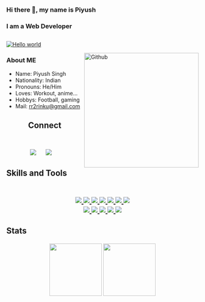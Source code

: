 ### Hi there 👋, my name is Piyush
### I am a Web Developer
##

<a href="https://p1yushsingh.netlify.app/"><img src="https://raw.githubusercontent.com/sagar-viradiya/sagar-viradiya/master/resources/banner.png" alt="Hello world"></a>


<img width="300" height="300px" align="right" alt="Github" src="https://ih1.redbubble.net/image.1952190325.3164/st,small,507x507-pad,600x600,f8f8f8.jpg" />

### About ME
- Name: Piyush Singh
- Nationality: Indian 
- Pronouns: He/Him
- Loves: Workout, anime...
- Hobbys: Football, gaming 
- Mail: rr2rinku@gmail.com

<h2 align="center"> Connect
  <br>
  <br>
  
   <p align="center">
  <a href="mailto:rr2rinku@gmail.com"><img src="https://img.shields.io/badge/gmail-%23D14836.svg?&style=for-the-badge&logo=gmail&logoColor=white" /></a>&nbsp;&nbsp;&nbsp;&nbsp;
  <a href="https://www.linkedin.com/in/piyush-singh-552816119/"><img src="https://img.shields.io/badge/linkedin-%230077B5.svg?&style=for-the-badge&logo=linkedin&logoColor=white" /></a>&nbsp;&nbsp;&nbsp;&nbsp;
</p>

 <h2>Skills and Tools
   <br>
   <br>
   
   <p align="center">
  <a href="https://www.javascript.com/">
    <img src="https://img.shields.io/badge/JavaScript-323330?style=for-the-badge&logo=javascript&logoColor=F7DF1E">
  </a>
    <a href="https://html.com/">
    <img src="https://img.shields.io/badge/HTML-E34F26?style=for-the-badge&logo=HTML5&logoColor=white">
  </a>
    <a href="https://www.w3schools.com/css/">
    <img src="https://img.shields.io/badge/CSS-1572B6?style=for-the-badge&logo=CSS3&logoColor=white">
  </a>
    <a href="https://www.cplusplus.com/doc/tutorial/">
    <img src="https://img.shields.io/badge/C%2B%2B-00599C?style=for-the-badge&logo=C%2B%2B&logoColor=white">
  </a>
    <a href="https://nodejs.org/en/">
    <img src="https://img.shields.io/badge/NODE.JS-339933?style=for-the-badge&logo=Node.js&logoColor=white">
  </a>
    <a href="https://www.json.org/json-en.html">
    <img src="https://img.shields.io/badge/JSON-000000?style=for-the-badge&logo=JSON&logoColor=white">
  </a>
  <a href="https://www.sublimetext.com/">
    <img src="https://img.shields.io/badge/sublime%20text-FF9800?&style=for-the-badge&logo=sublime-text&logoColor=white">
  </a>
  <br>
  <a href="https://code.visualstudio.com/">
    <img src="https://img.shields.io/badge/VS%20Code-007ACC?&style=for-the-badge&logo=visual-studio-code&logoColor=white">
  </a>
  <a href="https://reactjs.org/">
    <img src="https://img.shields.io/badge/react-61DAFB?&style=for-the-badge&logo=react&logoColor=121212">
  </a>
   <a href="https://expressjs.com/">
    <img src="https://img.shields.io/badge/Express-323330?style=for-the-badge&logo=Express&logoColor=red">
  </a>
   <a href="https://www.mongodb.com/">
    <img src="https://img.shields.io/badge/MongoDB-323330?style=for-the-badge&logo=MongoDb&logoColor=green">
  </a>
   <a href="https://www.mysql.com/">
    <img src="https://img.shields.io/badge/MYSQL-00599C?style=for-the-badge&logo=MYSQL&logoColor=white">
  </a>
  
   ###
   
   
<h2> Stats
     
<p align = "center">
        <img height="137px" src="https://github-readme-stats.vercel.app/api?username=p1yush&hide_title=true&hide_border=true&show_icons=true&include_all_commits=true&count_private=true&line_height=21&theme=aliceblue" /> <img height="137px" src="https://github-readme-stats.vercel.app/api/top-langs/?username=p1yush&hide=html,Rich+Text+Format&hide_title=true&hide_border=true&layout=compact&langs_count=8&theme=aliceblue">
    </p>

